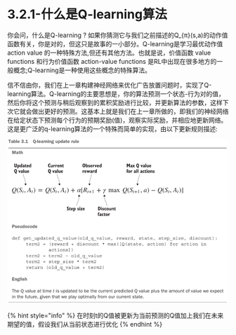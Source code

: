 # 3.2.1-什么是Q-learning算法

你会问，什么是Q-learning ? 如果你猜测它与我们之前描述的Q\_{π}\(s,a\)的动作值函数有关，你是对的，但这只是故事的一小部分。Q-learning是学习最优动作值 action value 的一种特殊方法,但还有其他方法。也就是说，价值函数 value functions 和行为价值函数 action-value functions 是RL中出现在很多地方的一般概念;Q-learning是一种使用这些概念的特殊算法。

信不信由你，我们在上一章构建神经网络来优化广告放置问题时，实现了Q-learning算法。Q-learning的主要思想是，你的算法预测一个状态-行为对的值，然后你将这个预测与稍后观察到的累积奖励进行比较，并更新算法的参数，这样下次它就会做出更好的预测。这基本上就是我们在上一章所做的，即我们的神经网络在给定状态下预测每个行为的预期奖励\(值\)，观察实际奖励，并相应地更新网络。这是更广泛的q-learning算法的一个特殊而简单的实现，由以下更新规则描述:

![](../../.gitbook/assets/image%20%2884%29.png)

{% hint style="info" %}
在时刻t的Q值被更新为当前预测的Q值加上我们在未来期望的值，假设我们从当前状态进行优化
{% endhint %}























